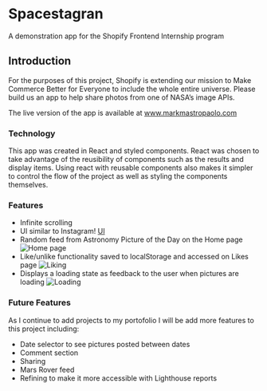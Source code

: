 # Spacestagran

A demonstration app for the Shopify Frontend Internship program


## Introduction

For the purposes of this project, Shopify is extending our mission to Make Commerce Better for Everyone to include the whole entire universe. Please build us an app to help share photos from one of NASA’s image APIs.

The live version of the app is available at www.markmastropaolo.com

### Technology

This app was created in React and styled components.
React was chosen to take advantage of the reusibility of components such as the results and display items. Using react with reusable components also makes it simpler to control the flow of the project as well as styling the components themselves. 

### Features

* Infinite scrolling
* UI similar to Instagram!
[UI](https://user-images.githubusercontent.com/84885238/157787803-4ca66fd9-33b3-4714-832c-91f3a8daaa57.PNG)
* Random feed from Astronomy Picture of the Day on the Home page
![Home page](https://user-images.githubusercontent.com/84885238/157787523-81f7da31-2c21-4889-a64b-a37c87cc1768.PNG)
* Like/unlike functionality saved to localStorage and accessed on Likes page
![Liking](https://user-images.githubusercontent.com/84885238/157787547-a8db969b-520d-489b-b351-c6a2dfcf915c.PNG)
* Displays a loading state as feedback to the user when pictures are loading
![Loading](https://user-images.githubusercontent.com/84885238/157787746-8257c8fe-63d9-43c3-a0f9-9e6bad77db92.PNG)

### Future Features
As I continue to add projects to my portofolio I will be add more features to this project including:
* Date selector to see pictures posted between dates
* Comment section
* Sharing
* Mars Rover feed 
* Refining to make it more accessible with Lighthouse reports 


